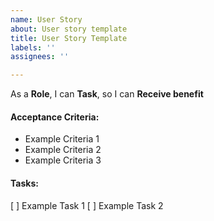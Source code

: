```yaml
---
name: User Story
about: User story template
title: User Story Template
labels: ''
assignees: ''

---
```


As a **Role**, I can **Task**, so I can **Receive benefit**

#### Acceptance Criteria:
- Example Criteria 1
- Example Criteria 2
- Example Criteria 3

#### Tasks:
[ ] Example Task 1
[ ] Example Task 2
